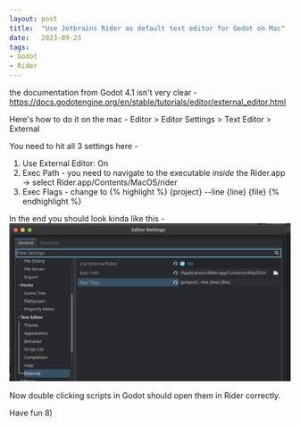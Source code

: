 ```yaml
---
layout: post
title:  "Use Jetbrains Rider as default text editor for Godot on Mac"
date:   2023-09-23
tags:
- Godot
- Rider
---
```

the documentation from Godot 4.1 isn't very clear - https://docs.godotengine.org/en/stable/tutorials/editor/external_editor.html

Here's how to do it on the mac -
Editor > Editor Settings > Text Editor > External

You need to hit all 3 settings here - 

1. Use External Editor: On
2. Exec Path - you need to navigate to the executable _inside_ the Rider.app -> select Rider.app/Contents/MacOS/rider
3. Exec Flags - change to 
{% highlight %}
{project} --line {line} {file}
{% endhighlight %}

In the end you should look kinda like this - 
![Setting up Rider in Godot](/docs/assets/images/godot-rider-config.png)

Now double clicking scripts in Godot should open them in Rider correctly. 

Have fun 8)